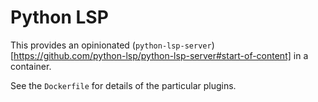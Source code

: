 # Python LSP

This provides an opinionated (`python-lsp-server`)[https://github.com/python-lsp/python-lsp-server#start-of-content] in a container.

See the `Dockerfile` for details of the particular plugins.
